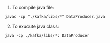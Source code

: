 1. To compile java file:
```
javac -cp "./kafka/libs/*" DataProducer.java
```
2. To exucute java class:
```
java -cp ./kafka/libs/*: DataProducer
```